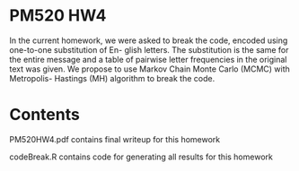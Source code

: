 # PM520 HW4

In the current homework, we were asked to break the code, encoded using one-to-one substitution of En- glish letters. The substitution is the same for the entire message and a table of pairwise letter frequencies in the original text was given. We propose to use Markov Chain Monte Carlo (MCMC) with Metropolis- Hastings (MH) algorithm to break the code.

# Contents

PM520HW4.pdf contains final writeup for this homework

codeBreak.R contains code for generating all results for this homework

